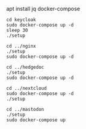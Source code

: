 apt install jq docker-compose

```
cd keycloak
sudo docker-compose up -d
sleep 30
./setup
```

```
cd ../nginx
./setup
sudo docker-compose up -d
```

```
cd ../hedgedoc
./setup
sudo docker-compose up -d
```

```
cd ../nextcloud
sudo docker-compose up -d
./setup
```

```
cd ../mastodon
./setup
sudo docker-compose up
```
